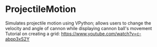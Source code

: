 # ProjectileMotion
Simulates projectile motion using VPython; allows users to change the velocity and angle of cannon while displaying cannon ball's movement
Tutorial on creating a grid: https://www.youtube.com/watch?v=c-abpp3xS2Y
